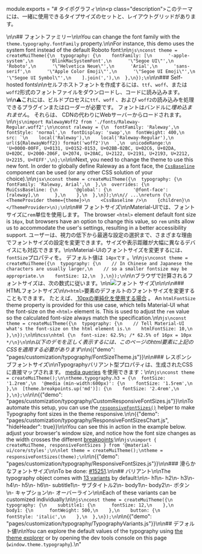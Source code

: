 module.exports = "# タイポグラフィ\n\n<p class=\"description\">このテーマには、一緒に使用できるタイプサイズのセットと、レイアウトグリッドがあります。</p>\n\n## フォントファミリー\n\nYou can change the font family with the `theme.typography.fontFamily` property.\n\nFor instance, this demo uses the system font instead of the default Roboto font:\n\n```js\nconst theme = createMuiTheme({\n  typography: {\n    fontFamily: [\n      '-apple-system',\n      'BlinkMacSystemFont',\n      '\"Segoe UI\"',\n      'Roboto',\n      '\"Helvetica Neue\"',\n      'Arial',\n      'sans-serif',\n      '\"Apple Color Emoji\"',\n      '\"Segoe UI Emoji\"',\n      '\"Segoe UI Symbol\"',\n    ].join(','),\n  },\n});\n```\n\n### Self-hosted fonts\n\nセルフホストフォントを作成するには、`ttf`、`woff`、または`woff2`形式のフォントファイルをダウンロードし、コードに読み込みます。\n\n⚠️これには、ビルドプロセスに`ttf`、` woff ` 、および ` woff2 `の読み込みを処理できるプラグインまたはローダーが必要です。 フォントはバンドルに*埋め込まれません*。 それらは、 CDNの代わりにWebサーバーからロードされます。\n\n```js\nimport RalewayWoff2 from './fonts/Raleway-Regular.woff2';\n\nconst raleway = {\n  fontFamily: 'Raleway',\n  fontStyle: 'normal',\n  fontDisplay: 'swap',\n  fontWeight: 400,\n  src: `\n    local('Raleway'),\n    local('Raleway-Regular'),\n    url(${RalewayWoff2}) format('woff2')\n  `,\n  unicodeRange:\n    'U+0000-00FF, U+0131, U+0152-0153, U+02BB-02BC, U+02C6, U+02DA, U+02DC, U+2000-206F, U+2074, U+20AC, U+2122, U+2191, U+2193, U+2212, U+2215, U+FEFF',\n};\n```\n\nNext, you need to change the theme to use this new font. In order to globally define Raleway as a font face, the [`CssBaseline`](/components/css-baseline/) component can be used (or any other CSS solution of your choice).\n\n```jsx\nconst theme = createMuiTheme({\n  typography: {\n    fontFamily: 'Raleway, Arial',\n  },\n  overrides: {\n    MuiCssBaseline: {\n      '@global': {\n        '@font-face': [raleway],\n      },\n    },\n  },\n});\n\n// ...\nreturn (\n  <ThemeProvider theme={theme}>\n    <CssBaseline />\n    {children}\n  </ThemeProvider>\n);\n```\n\n## フォントサイズ\n\nMaterial-UIでは、フォントサイズに`rem`単位を使用します。 The browser `<html>` element default font size is `16px`, but browsers have an option to change this value, so `rem` units allow us to accommodate the user's settings, resulting in a better accessibility support. ユーザーは、視力の低下から最適な設定の選択まで、さまざまな理由でフォントサイズの設定を変更できます。サイズや表示距離が大幅に異なるデバイスにも対応できます。\n\nMaterial-UIのフォントサイズを変更するには、` fontSize `プロパティを。 デフォルト値は` 14pxです` 。\n\n```js\nconst theme = createMuiTheme({\n  typography: {\n    // In Chinese and Japanese the characters are usually larger,\n    // so a smaller fontsize may be appropriate.\n    fontSize: 12,\n  },\n});\n```\n\nブラウザで計算されるフォントサイズは、次の数式に従います。\n\n![フォント サイズ](/static/images/font-size.gif)\n\n<!-- https://latex.codecogs.com/gif.latex?computed&space;=&space;specification&space;\\frac{typography.fontSize}{14}&space;\\frac{html&space;font&space;size}{typography.htmlFontSize} -->\n\n### HTMLフォントサイズ\n\n`<html>`要素のデフォルトのフォントサイズを変更することもできます。 たとえば、[ 10pxの単純化を使用する場合](https://www.sitepoint.com/understanding-and-using-rem-units-in-css/) 。 An `htmlFontSize` theme property is provided for this use case, which tells Material-UI what the font-size on the `<html>` element is. This is used to adjust the `rem` value so the calculated font-size always match the specification.\n\n```js\nconst theme = createMuiTheme({\n  typography: {\n    // Tell Material-UI what's the font-size on the html element is.\n    htmlFontSize: 10,\n  },\n});\n```\n\n```css\nhtml {\n  font-size: 62.5%; /* 62.5% of 16px = 10px */\n}\n```\n\n*以下のデモを正しく表示するには、このページのhtml要素に上記のCSSを適用する必要があります*\n\n{{\"demo\": \"pages/customization/typography/FontSizeTheme.js\"}}\n\n### レスポンシブフォントサイズ\n\nTypographyバリアント型プロパティは、生成されたCSSに直接マップされます。 [media queries](/customization/breakpoints/#api) を使用できます：\n\n```js\nconst theme = createMuiTheme();\n\ntheme.typography.h3 = {\n  fontSize: '1.2rem',\n  '@media (min-width:600px)': {\n    fontSize: '1.5rem',\n  },\n  [theme.breakpoints.up('md')]: {\n    fontSize: '2.4rem',\n  },\n};\n```\n\n{{\"demo\": \"pages/customization/typography/CustomResponsiveFontSizes.js\"}}\n\nTo automate this setup, you can use the [`responsiveFontSizes()`](/customization/theming/#responsivefontsizes-theme-options-theme) helper to make Typography font sizes in the theme responsive.\n\n{{\"demo\": \"pages/customization/typography/ResponsiveFontSizesChart.js\", \"hideHeader\": true}}\n\nYou can see this in action in the example below. adjust your browser's window size, and notice how the font size changes as the width crosses the different [breakpoints](/customization/breakpoints/):\n\n```js\nimport { createMuiTheme, responsiveFontSizes } from '@material-ui/core/styles';\n\nlet theme = createMuiTheme();\ntheme = responsiveFontSizes(theme);\n```\n\n{{\"demo\": \"pages/customization/typography/ResponsiveFontSizes.js\"}}\n\n### 滑らかなフォントサイズ\n\nTo be done: [#15251](https://github.com/Foso/material-ui/issues/15251).\n\n## バリアント\n\nThe typography object comes with [13 variants](/components/typography/#component) by default:\n\n- h1\n- h2\n- h3\n- h4\n- h5\n- h6\n- subtitle1\n- サブタイトル2\n- body1\n- body2\n- ボタン\n- キャプション\n- オーバーライン\n\nEach of these variants can be customized individually:\n\n```js\nconst theme = createMuiTheme({\n  typography: {\n    subtitle1: {\n      fontSize: 12,\n    },\n    body1: {\n      fontWeight: 500,\n    },\n    button: {\n      fontStyle: 'italic',\n    },\n  },\n});\n```\n\n{{\"demo\": \"pages/customization/typography/TypographyVariants.js\"}}\n\n## デフォルト値\n\nYou can explore the default values of the typography using [the theme explorer](/customization/default-theme/?expand-path=$.typography) or by opening the dev tools console on this page (`window.theme.typography`).\n"